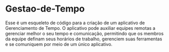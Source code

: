 # Gestao-de-Tempo
Esse é um esqueleto de código para a criação de um aplicativo de Gerenciamento de Tempo. O aplicativo pode auxiliar equipes remotas a gerenciar melhor o seu tempo e comunicação, permitindo que os membros da equipe definam seus horários de trabalho, gerenciem suas ferramentas e se comuniquem por meio de um único aplicativo. 
